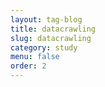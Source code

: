 ```yaml
---
layout: tag-blog
title: datacrawling
slug: datacrawling
category: study
menu: false
order: 2
---
```

